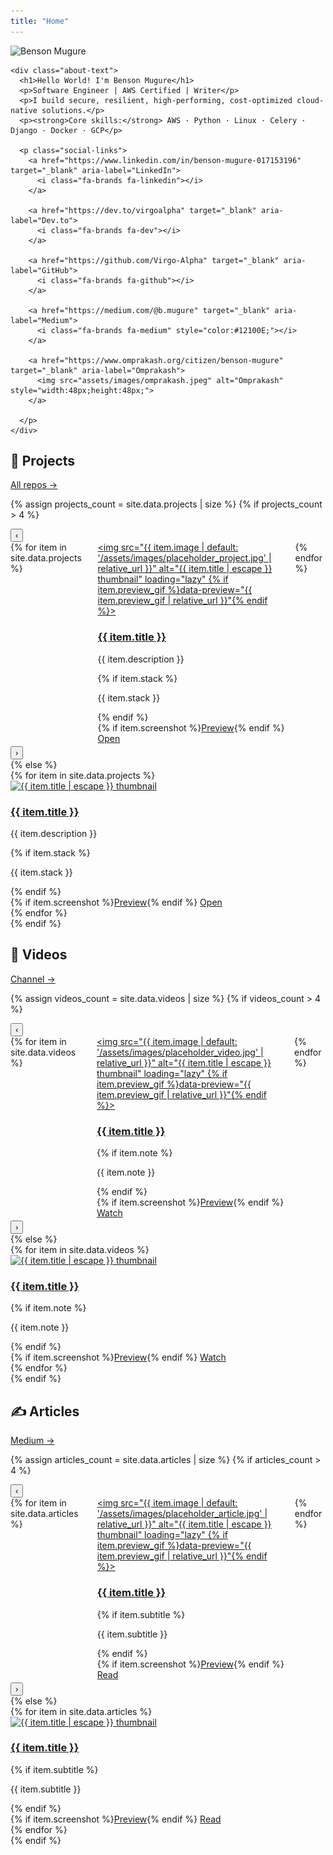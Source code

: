 ```yaml
---
title: "Home"
---
```


<!-- Inline carousel-only styles (kept here so they don't clash with grid) -->
<style>
  .carousel { position: relative; overflow: hidden; }
  .carousel-track {
    display: flex;
    gap: 1rem;
    flex-wrap: nowrap;        /* keep in one row */
    overflow-x: auto;
    scroll-behavior: smooth;
    padding-bottom: .25rem;
    -ms-overflow-style: none; /* IE/Edge */
    scrollbar-width: none;    /* Firefox */
  }
  .carousel-track::-webkit-scrollbar { display: none; } /* WebKit */
  .carousel .card { flex: 0 0 300px; } /* slide width */
</style>

<section id="about" class="section">
  <div class="about-container">
    <img src="{{ '/assets/images/me.jpeg' | relative_url }}"
         alt="Benson Mugure"
         class="profile-pic">

    <div class="about-text">
      <h1>Hello World! I'm Benson Mugure</h1>
      <p>Software Engineer | AWS Certified | Writer</p>
      <p>I build secure, resilient, high-performing, cost-optimized cloud-native solutions.</p>
      <p><strong>Core skills:</strong> AWS · Python · Linux · Celery · Django · Docker · GCP</p>

      <p class="social-links">
        <a href="https://www.linkedin.com/in/benson-mugure-017153196" target="_blank" aria-label="LinkedIn">
          <i class="fa-brands fa-linkedin"></i>
        </a>

        <a href="https://dev.to/virgoalpha" target="_blank" aria-label="Dev.to">
          <i class="fa-brands fa-dev"></i>
        </a>

        <a href="https://github.com/Virgo-Alpha" target="_blank" aria-label="GitHub">
          <i class="fa-brands fa-github"></i>
        </a>

        <a href="https://medium.com/@b.mugure" target="_blank" aria-label="Medium">
          <i class="fa-brands fa-medium" style="color:#12100E;"></i>
        </a>

        <a href="https://www.omprakash.org/citizen/benson-mugure" target="_blank" aria-label="Omprakash">
          <img src="assets/images/omprakash.jpeg" alt="Omprakash" style="width:48px;height:48px;">
        </a>

      </p>
    </div>
  </div>
</section>

<!-- ===================== Projects ===================== -->
<section id="projects" class="section">
  <div class="section-header">
    <h2>🚀 Projects</h2>
    <a class="view-all" href="https://github.com/{{ site.github_username }}" target="_blank" rel="noopener">All repos →</a>
  </div>

  {% assign projects_count = site.data.projects | size %}
  {% if projects_count > 4 %}
    <div class="carousel">
      <button class="scroll-btn left" data-target="#projects-track" aria-label="Scroll projects left">‹</button>
      <div id="projects-track" class="carousel-track" role="region" aria-label="Projects list">
        {% for item in site.data.projects %}
        <article class="card">
          <a class="thumb" href="{{ item.link }}" target="_blank" rel="noopener" aria-label="Open project">
            <img src="{{ item.image | default: '/assets/images/placeholder_project.jpg' | relative_url }}"
                 alt="{{ item.title | escape }} thumbnail"
                 loading="lazy"
                 {% if item.preview_gif %}data-preview="{{ item.preview_gif | relative_url }}"{% endif %}>
          </a>
          <div class="card-body">
            <h3 class="card-title"><a href="{{ item.link }}" target="_blank" rel="noopener">{{ item.title }}</a></h3>
            <p class="card-text">{{ item.description }}</p>
            {% if item.stack %}<p class="card-tags">{{ item.stack }}</p>{% endif %}
            <div class="card-actions">
              {% if item.screenshot %}<a href="#" class="btn ghost" data-lightbox-src="{{ item.screenshot | relative_url }}">Preview</a>{% endif %}
              <a class="btn" href="{{ item.link }}" target="_blank" rel="noopener">Open</a>
            </div>
          </div>
        </article>
        {% endfor %}
      </div>
      <button class="scroll-btn right" data-target="#projects-track" aria-label="Scroll projects right">›</button>
    </div>
  {% else %}
    <div class="gallery">
      {% for item in site.data.projects %}
      <article class="card">
        <a class="thumb" href="{{ item.link }}" target="_blank" rel="noopener" aria-label="Open project">
          <img src="{{ item.image | default: '/assets/images/placeholder_project.jpg' | relative_url }}"
               alt="{{ item.title | escape }} thumbnail" loading="lazy">
        </a>
        <div class="card-body">
          <h3 class="card-title"><a href="{{ item.link }}" target="_blank" rel="noopener">{{ item.title }}</a></h3>
          <p class="card-text">{{ item.description }}</p>
          {% if item.stack %}<p class="card-tags">{{ item.stack }}</p>{% endif %}
          <div class="card-actions">
            {% if item.screenshot %}<a href="#" class="btn ghost" data-lightbox-src="{{ item.screenshot | relative_url }}">Preview</a>{% endif %}
            <a class="btn" href="{{ item.link }}" target="_blank" rel="noopener">Open</a>
          </div>
        </div>
      </article>
      {% endfor %}
    </div>
  {% endif %}
</section>

<!-- ===================== Videos ===================== -->
<section id="videos" class="section">
  <div class="section-header">
    <h2>🎥 Videos</h2>
    <a class="view-all" href="https://youtube.com/{{ site.youtube_channel }}" target="_blank" rel="noopener">Channel →</a>
  </div>

  {% assign videos_count = site.data.videos | size %}
  {% if videos_count > 4 %}
    <div class="carousel">
      <button class="scroll-btn left" data-target="#videos-track" aria-label="Scroll videos left">‹</button>
      <div id="videos-track" class="carousel-track" role="region" aria-label="Videos list">
        {% for item in site.data.videos %}
        <article class="card">
          <a class="thumb" href="{{ item.link }}" target="_blank" rel="noopener" aria-label="Open video">
            <img src="{{ item.image | default: '/assets/images/placeholder_video.jpg' | relative_url }}"
                 alt="{{ item.title | escape }} thumbnail"
                 loading="lazy"
                 {% if item.preview_gif %}data-preview="{{ item.preview_gif | relative_url }}"{% endif %}>
          </a>
          <div class="card-body">
            <h3 class="card-title"><a href="{{ item.link }}" target="_blank" rel="noopener">{{ item.title }}</a></h3>
            {% if item.note %}<p class="card-text">{{ item.note }}</p>{% endif %}
            <div class="card-actions">
              {% if item.screenshot %}<a href="#" class="btn ghost" data-lightbox-src="{{ item.screenshot | relative_url }}">Preview</a>{% endif %}
              <a class="btn" href="{{ item.link }}" target="_blank" rel="noopener">Watch</a>
            </div>
          </div>
        </article>
        {% endfor %}
      </div>
      <button class="scroll-btn right" data-target="#videos-track" aria-label="Scroll videos right">›</button>
    </div>
  {% else %}
    <div class="gallery">
      {% for item in site.data.videos %}
      <article class="card">
        <a class="thumb" href="{{ item.link }}" target="_blank" rel="noopener" aria-label="Open video">
          <img src="{{ item.image | default: '/assets/images/placeholder_video.jpg' | relative_url }}"
               alt="{{ item.title | escape }} thumbnail" loading="lazy">
        </a>
        <div class="card-body">
          <h3 class="card-title"><a href="{{ item.link }}" target="_blank" rel="noopener">{{ item.title }}</a></h3>
          {% if item.note %}<p class="card-text">{{ item.note }}</p>{% endif %}
          <div class="card-actions">
            {% if item.screenshot %}<a href="#" class="btn ghost" data-lightbox-src="{{ item.screenshot | relative_url }}">Preview</a>{% endif %}
            <a class="btn" href="{{ item.link }}" target="_blank" rel="noopener">Watch</a>
          </div>
        </div>
      </article>
      {% endfor %}
    </div>
  {% endif %}
</section>

<!-- ===================== Articles ===================== -->
<section id="articles" class="section">
  <div class="section-header">
    <h2>✍️ Articles</h2>
    <a class="view-all" href="https://medium.com/@{{ site.medium_username }}" target="_blank" rel="noopener">Medium →</a>
  </div>

  {% assign articles_count = site.data.articles | size %}
  {% if articles_count > 4 %}
    <div class="carousel">
      <button class="scroll-btn left" data-target="#articles-track" aria-label="Scroll articles left">‹</button>
      <div id="articles-track" class="carousel-track" role="region" aria-label="Articles list">
        {% for item in site.data.articles %}
        <article class="card">
          <a class="thumb" href="{{ item.link }}" target="_blank" rel="noopener" aria-label="Open article">
            <img src="{{ item.image | default: '/assets/images/placeholder_article.jpg' | relative_url }}"
                 alt="{{ item.title | escape }} thumbnail"
                 loading="lazy"
                 {% if item.preview_gif %}data-preview="{{ item.preview_gif | relative_url }}"{% endif %}>
          </a>
          <div class="card-body">
            <h3 class="card-title"><a href="{{ item.link }}" target="_blank" rel="noopener">{{ item.title }}</a></h3>
            {% if item.subtitle %}<p class="card-text">{{ item.subtitle }}</p>{% endif %}
            <div class="card-actions">
              {% if item.screenshot %}<a href="#" class="btn ghost" data-lightbox-src="{{ item.screenshot | relative_url }}">Preview</a>{% endif %}
              <a class="btn" href="{{ item.link }}" target="_blank" rel="noopener">Read</a>
            </div>
          </div>
        </article>
        {% endfor %}
      </div>
      <button class="scroll-btn right" data-target="#articles-track" aria-label="Scroll articles right">›</button>
    </div>
  {% else %}
    <div class="gallery">
      {% for item in site.data.articles %}
      <article class="card">
        <a class="thumb" href="{{ item.link }}" target="_blank" rel="noopener" aria-label="Open article">
          <img src="{{ item.image | default: '/assets/images/placeholder_article.jpg' | relative_url }}"
               alt="{{ item.title | escape }} thumbnail" loading="lazy">
        </a>
        <div class="card-body">
          <h3 class="card-title"><a href="{{ item.link }}" target="_blank" rel="noopener">{{ item.title }}</a></h3>
          {% if item.subtitle %}<p class="card-text">{{ item.subtitle }}</p>{% endif %}
          <div class="card-actions">
            {% if item.screenshot %}<a href="#" class="btn ghost" data-lightbox-src="{{ item.screenshot | relative_url }}">Preview</a>{% endif %}
            <a class="btn" href="{{ item.link }}" target="_blank" rel="noopener">Read</a>
          </div>
        </div>
      </article>
      {% endfor %}
    </div>
  {% endif %}
</section>

<!-- Tiny helper script for arrow buttons -->
<script>
(function () {
  function init(btn) {
    var targetSel = btn.getAttribute('data-target');
    var track = document.querySelector(targetSel);
    if (!track) return;
    var step = Math.max(300, Math.floor(track.clientWidth * 0.9));

    btn.addEventListener('click', function () {
      track.scrollBy({ left: btn.classList.contains('left') ? -step : step, behavior: 'smooth' });
    });

    function update() {
      var max = track.scrollWidth - track.clientWidth - 1;
      var x = track.scrollLeft;
      var leftBtn = track.parentElement.querySelector('.scroll-btn.left');
      var rightBtn = track.parentElement.querySelector('.scroll-btn.right');
      if (leftBtn) leftBtn.disabled = x <= 0;
      if (rightBtn) rightBtn.disabled = x >= max;
    }
    track.addEventListener('scroll', update, { passive: true });
    window.addEventListener('resize', update);
    update();
  }
  document.querySelectorAll('.scroll-btn').forEach(init);
})();
</script>
